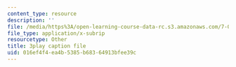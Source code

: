 ```yaml
---
content_type: resource
description: ''
file: /media/https%3A/open-learning-course-data-rc.s3.amazonaws.com/7-012-introduction-to-biology-fall-2004/016ef4f4ea4b5385b68364913bfee39c_00LNy0Q_i6c.vtt
file_type: application/x-subrip
resourcetype: Other
title: 3play caption file
uid: 016ef4f4-ea4b-5385-b683-64913bfee39c
---
```

